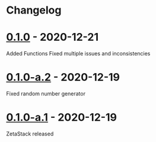 # Changelog

# [0.1.0](#0.1.0) - 2020-12-21

Added Functions
Fixed multiple issues and inconsistencies

# [0.1.0-a.2](#0.1.0-a.2) - 2020-12-19

Fixed random number generator

# [0.1.0-a.1](#0.1.0-a.1) - 2020-12-19

ZetaStack released
